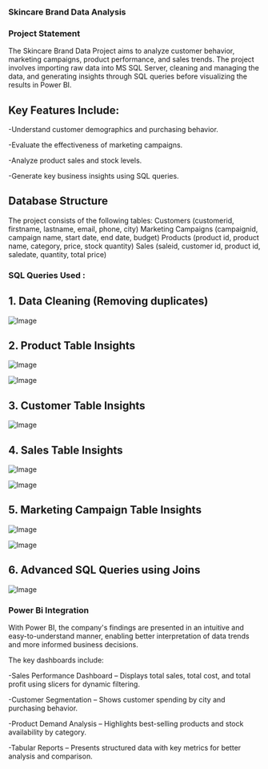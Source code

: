 ### Skincare Brand Data Analysis

### Project Statement 
The Skincare Brand Data Project aims to analyze customer behavior, marketing campaigns, product performance, and sales trends. The project involves importing raw data into MS SQL Server, cleaning and managing the data, and generating insights through SQL queries before visualizing the results in Power BI.

## Key Features Include:

-Understand customer demographics and purchasing behavior.

-Evaluate the effectiveness of marketing campaigns.

-Analyze product sales and stock levels.

-Generate key business insights using SQL queries.

## Database Structure

The project consists of the following tables:
Customers (customerid, firstname, lastname, email, phone, city)
Marketing Campaigns (campaignid, campaign name, start date, end date, budget)
Products (product id, product name, category, price, stock quantity)
Sales (saleid, customer id, product id, saledate, quantity, total price)


### SQL Queries Used :
## 1. Data Cleaning (Removing duplicates)

![Image](https://github.com/user-attachments/assets/44596c27-2c42-4e87-892c-f923917a7c45)

## 2. Product Table Insights

![Image](https://github.com/user-attachments/assets/2c65a6db-f3dc-4806-9cb5-c7926ef77c61)

![Image](https://github.com/user-attachments/assets/c49c59d7-d2ff-4393-84fe-5e203ad225d1)


## 3. Customer Table Insights

![Image](https://github.com/user-attachments/assets/79402178-fd2b-47fd-ac40-553071ed107a)

## 4. Sales Table Insights 

![Image](https://github.com/user-attachments/assets/fce9f4a0-e22a-4605-8a62-4f09d9696e2b)

![Image](https://github.com/user-attachments/assets/d031d4b3-804d-46be-8427-fa849b779417)

## 5. Marketing Campaign Table Insights 

![Image](https://github.com/user-attachments/assets/2ef35917-f57f-43f9-b446-f9346ae0f949)

![Image](https://github.com/user-attachments/assets/948cfcc9-1e2e-4e3b-bb03-6dd0be2394db)

## 6. Advanced SQL Queries using Joins

![Image](https://github.com/user-attachments/assets/89dda083-38a9-4c87-b516-cf8ba8acb56f)

### Power Bi Integration 

With Power BI, the company's findings are presented in an intuitive and easy-to-understand manner, enabling better interpretation of data trends and more informed business decisions.


The key dashboards include:

-Sales Performance Dashboard – Displays total sales, total cost, and total profit using slicers for dynamic filtering.

-Customer Segmentation – Shows customer spending by city and purchasing behavior.

-Product Demand Analysis – Highlights best-selling products and stock availability by category.

-Tabular Reports – Presents structured data with key metrics for better analysis and comparison.






